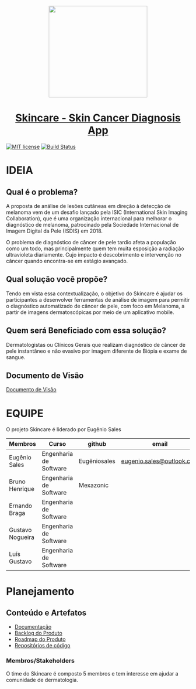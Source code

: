 <p align="center">
  <img width="270" height="250" src="https://github.com/deeplearningunb/Skincare/blob/master/docs/assets/img/skincare-logo.png">
</p>

<h1 align="center">
  <a href="https://deeplearningunb.github.io/Skincare/">
    Skincare - Skin Cancer Diagnosis App
  </a>
</h1>

[![MIT license](http://img.shields.io/badge/license-MIT-brightgreen.svg)](http://opensource.org/licenses/MIT) [![Build Status](https://travis-ci.org/skincare-deep-learning/Skincare-backend.svg?branch=master
)](https://travis-ci.org/skincare-deep-learning/Skincare-backend.svg?branch=master
)

# IDEIA

## Qual é o problema? 

A proposta de análise de lesões cutâneas em direção à detecção de melanoma vem de um desafio lançado pela ISIC (International Skin Imaging Collaboration), que é uma organização internacional para melhorar o diagnóstico de melanoma, patrocinado pela Sociedade Internacional de Imagem Digital da Pele (ISDIS) em 2018.

O problema de	diagnóstico de câncer de pele tardio afeta	a população como um todo, mas principalmente quem tem muita esposição a radiação ultravioleta diariamente. Cujo impacto é	descobrimento e intervenção no câncer quando encontra-se em estágio avançado.


## Qual solução você propõe?

Tendo em vista essa contextualização, o objetivo do Skincare é ajudar os participantes a desenvolver ferramentas de análise de imagem para permitir o diagnóstico automatizado de câncer de pele, com foco em Melanoma, a partir de imagens dermatoscópicas por meio de um aplicativo mobile.

## Quem será Beneficiado com essa solução?

Dermatologistas ou Clínicos Gerais que	realizam diagnóstico de câncer de pele instantâneo e não evasivo por imagem diferente de Biópia e exame de sangue.

## Documento de Visão
[Documento de Visão](https://deeplearningunb.github.io/Skincare/documento-de-visao/)


# EQUIPE

O projeto Skincare é liderado por Eugênio Sales


| Membros        | Curso                  | github        | email                  |
|----------------|------------------------|---------------|------------------------|
| Eugênio Sales | Engenharia de Software | Eugêniosales | eugenio.sales@outlook.com |
| Bruno Henrique | Engenharia de Software | Mexazonic    |   |
| Ernando Braga | Engenharia de Software | | |
| Gustavo Nogueira | Engenharia de Software | | |
| Luís Gustavo | Engenharia de Software | | |

# Planejamento

## Conteúdo e Artefatos

- [Documentação](https://deeplearningunb.github.io/Skincare/)
- [Backlog do Produto](https://deeplearningunb.github.io/Skincare/backlog/)
- [Roadmap do Produto](https://deeplearningunb.github.io/Skincare/roadmap/)
- [Repositórios de código](https://github.com/skincare-deep-learning)

### Membros/Stakeholders

O time do Skincare é composto 5 membros e tem interesse em ajudar a comunidade de dermatologia.
